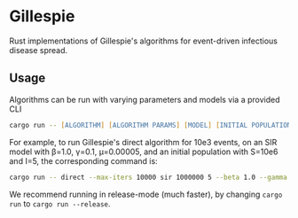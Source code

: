 # Gillespie

Rust implementations of Gillespie's algorithms for event-driven infectious disease spread.

## Usage

Algorithms can be run with varying parameters and models via a provided CLI

```zsh
cargo run -- [ALGORITHM] [ALGORITHM PARAMS] [MODEL] [INITIAL POPULATION] [MODEL PARAMS]
```

For example, to run Gillespie's direct algorithm for 10e3 events, on an SIR model with β=1.0, γ=0.1, μ=0.00005,
and an initial population with S=10e6 and I=5, the corresponding command is:

```zsh
cargo run -- direct --max-iters 10000 sir 1000000 5 --beta 1.0 --gamma 0.1 --mu 0.00005
```

We recommend running in release-mode (much faster), by changing `cargo run` to `cargo run --release`.
